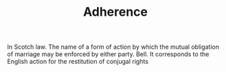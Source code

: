 ---
title: Adherence
letter: A
permalink: "/definitions/adherence.html"
body: In Scotch law. The name of a form of action by which the mutual obligation of
  marriage may be enforced by either party. Bell. It corresponds to the English action
  for the restitution of conjugal rights
published_at: '2018-07-07'
source: Black's Law Dictionary
layout: post
---